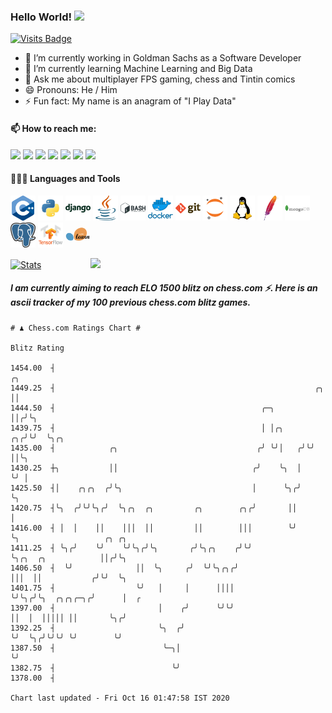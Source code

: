   ### Hello World!  <img src="https://github.com/sciencepal/sciencepal/blob/master/assets/Hi.gif" width="29px">
  [![Visits Badge](https://badges.pufler.dev/visits/sciencepal/sciencepal)](https://badges.pufler.dev/visits/sciencepal/sciencepal)
  
  - 🔭 I’m currently working in Goldman Sachs as a Software Developer
  - 🌱 I’m currently learning Machine Learning and Big Data
  - 💬 Ask me about multiplayer FPS gaming, chess and Tintin comics
  - 😄 Pronouns: He / Him
  - ⚡ Fun fact: My name is an anagram of "I Play Data"
  
  #### 📫 How to reach me:   
  [<img src="https://upload.wikimedia.org/wikipedia/commons/8/83/Steam_icon_logo.svg" width="3.5%"/>](https://steamcommunity.com/id/mongocds/)
  [<img src="https://github.com/sciencepal/sciencepal/blob/master/assets/discord-round.svg" width="3.5%"/>](https://discord.gg/MnUUbHe)
  [<img src="https://img.icons8.com/color/48/000000/twitter.png" width="3.5%"/>](https://twitter.com/sciencepal)
  [<img src="https://img.icons8.com/color/48/000000/linkedin.png" width="3.5%"/>](https://www.linkedin.com/in/adityapal1/)
  [<img src="https://img.icons8.com/fluent/48/000000/facebook-new.png" width="3.5%"/>](https://www.facebook.com/sciencepal/)
  [<img src="https://img.icons8.com/fluent/48/000000/instagram-new.png" width="3.5%"/>](https://www.instagram.com/aditya_sciencepal/)
  <a href="mailto:aditya.pal.science@gmail.com"> <img src="https://img.icons8.com/fluent/48/000000/gmail.png" width="3.5%"/> </a>
  
  #### 👨🏻‍💻 Languages and Tools <br />
  <code><img height="40" src="https://raw.githubusercontent.com/github/explore/80688e429a7d4ef2fca1e82350fe8e3517d3494d/topics/cpp/cpp.png"></code>
  <code><img height="40" src="https://raw.githubusercontent.com/github/explore/80688e429a7d4ef2fca1e82350fe8e3517d3494d/topics/python/python.png"></code>
  <code><img height="40" src="https://raw.githubusercontent.com/github/explore/80688e429a7d4ef2fca1e82350fe8e3517d3494d/topics/django/django.png"></code>
  <code><img height="40" src="https://raw.githubusercontent.com/github/explore/80688e429a7d4ef2fca1e82350fe8e3517d3494d/topics/java/java.png"></code>
  <code><img height="40" src="https://raw.githubusercontent.com/github/explore/80688e429a7d4ef2fca1e82350fe8e3517d3494d/topics/bash/bash.png"></code>
  <code><img height="40" src="https://raw.githubusercontent.com/github/explore/80688e429a7d4ef2fca1e82350fe8e3517d3494d/topics/docker/docker.png"></code>
  <code><img height="40" src="https://raw.githubusercontent.com/github/explore/80688e429a7d4ef2fca1e82350fe8e3517d3494d/topics/git/git.png"></code>
  <code><img height="40" src="https://raw.githubusercontent.com/github/explore/80688e429a7d4ef2fca1e82350fe8e3517d3494d/topics/jupyter-notebook/jupyter-notebook.png"></code>
  <code><img height="40" src="https://raw.githubusercontent.com/github/explore/80688e429a7d4ef2fca1e82350fe8e3517d3494d/topics/linux/linux.png"></code>
  <code><img height="40" src="https://raw.githubusercontent.com/github/explore/80688e429a7d4ef2fca1e82350fe8e3517d3494d/topics/maven/maven.png"></code>
  <code><img height="40" src="https://raw.githubusercontent.com/github/explore/80688e429a7d4ef2fca1e82350fe8e3517d3494d/topics/mongodb/mongodb.png"></code>
  <code><img height="40" src="https://raw.githubusercontent.com/github/explore/80688e429a7d4ef2fca1e82350fe8e3517d3494d/topics/postgresql/postgresql.png"></code>
  <code><img height="40" src="https://raw.githubusercontent.com/github/explore/80688e429a7d4ef2fca1e82350fe8e3517d3494d/topics/tensorflow/tensorflow.png"></code>
  <code><img height="40" src="https://raw.githubusercontent.com/github/explore/80688e429a7d4ef2fca1e82350fe8e3517d3494d/topics/scikit-learn/scikit-learn.png"></code>
  
  [![Stats](https://github-readme-stats.vercel.app/api?username=sciencepal&show_icons=true&theme=radical)](https://github-readme-stats.vercel.app/api?username=sciencepal&show_icons=true&theme=radical)&nbsp; &nbsp; &nbsp; &nbsp; &nbsp; &nbsp; &nbsp; &nbsp; &nbsp; &nbsp; <img src="https://github.com/sciencepal/sciencepal/blob/master/assets/saved.gif" width="195">
  
  ##### I am currently aiming to reach ELO 1500 blitz on chess.com ⚡. Here is an ascii tracker of my 100 previous chess.com blitz games.

  ```
  # ♟︎ Chess.com Ratings Chart #
  
  Blitz Rating

 1454.00  ┤                                                             ╭╮
 1449.25  ┤                                                          ╭╮ ││
 1444.50  ┤                                              ╭─╮         ││╭╯╰╮
 1439.75  ┤                                              │ │╭╮    ╭╮╭╯╰╯  ╰╮╭╮
 1435.00  ┤            ╭╮                               ╭╯ ╰╯│   ╭╯╰╯      ││╰╮
 1430.25  ┼╮           ││                              ╭╯    ╰╮  │         ╰╯ │
 1425.50  ┤│    ╭╮╭╮  ╭╯╰╮                             │      ╰╮╭╯            ╰╮
 1420.75  ┤╰╮  ╭╯╰╯╰╮╭╯  ╰╮╭╮  ╭╮         ╭╮        ╭╮╭╯       ││              │
 1416.00  ┤ │  │    ││    │││  ││         ││        │││        ╰╯              ╰╮                   ╭╮ ╭╮
 1411.25  ┤ ╰╮╭╯    ╰╯    ╰╯╰╮╭╯╰╮       ╭╯╰╮╭╮    ╭╯╰╯                         ╰╮╭╮  ╭╮            ││╭╯╰╮
 1406.50  ┤  ╰╯              ││  ╰╮     ╭╯  ╰╯╰╮╭╮╭╯                             │││  ││           ╭╯╰╯  ╰╮
 1401.75  ┤                  ╰╯   │     │      ││││                              ╰╯╰╮╭╯╰╮  ╭╮╭╮╭─╮╭╯      │  ╭
 1397.00  ┤                       │    ╭╯      ╰╯╰╯                                 ││  │  │││││ ││       ╰╮╭╯
 1392.25  ┤                       ╰╮  ╭╯                                            ╰╯  ╰╮╭╯╰╯╰╯ ╰╯        ╰╯
 1387.50  ┤                        ╰─╮│                                                  ╰╯
 1382.75  ┤                          ╰╯
 1378.00  ┤

Chart last updated - Fri Oct 16 01:47:58 IST 2020  
  ```
  
